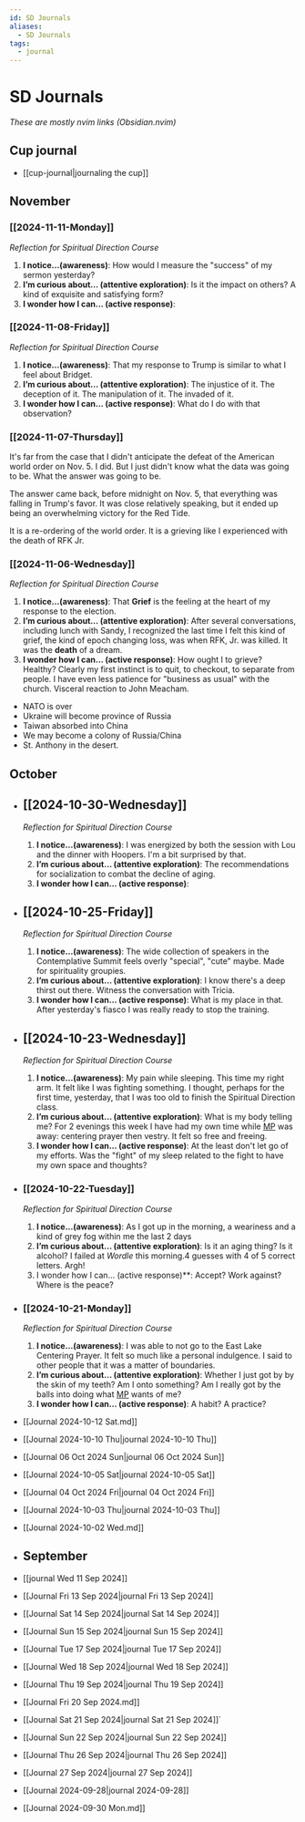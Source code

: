 ```yaml
---
id: SD Journals
aliases:
  - SD Journals
tags:
  - journal
---
```


# SD Journals

_These are mostly nvim links (Obsidian.nvim)_

## Cup journal

- [[cup-journal|journaling the cup]]

## November

### [[2024-11-11-Monday]]

_Reflection for Spiritual Direction Course_

1. **I notice…(awareness)**: How would I measure the "success" of my sermon yesterday?
2. **I’m curious about… (attentive exploration)**: Is it the impact on others? A kind of exquisite and satisfying form?
3. **I wonder how I can… (active response)**:

### [[2024-11-08-Friday]]

_Reflection for Spiritual Direction Course_

1. **I notice…(awareness)**: That my response to Trump is similar to what I feel about Bridget.
2. **I’m curious about… (attentive exploration)**: The injustice of it. The deception of it. The manipulation of it. The invaded of it.
3. **I wonder how I can… (active response)**: What do I do with that observation?

### [[2024-11-07-Thursday]]

It's far from the case that I didn't anticipate the defeat of the American world order on Nov. 5. I did. But I just didn't know what the data was going to be. What the answer was going to be.

The answer came back, before midnight on Nov. 5, that everything was falling in Trump's favor. It was close relatively speaking, but it ended up being an overwhelming victory for the Red Tide.

It is a re-ordering of the world order. It is a grieving like I experienced with the death of RFK Jr.

### [[2024-11-06-Wednesday]]

_Reflection for Spiritual Direction Course_

1. **I notice…(awareness)**: That **Grief** is the feeling at the heart of my response to the election.
2. **I’m curious about… (attentive exploration)**: After several conversations, including lunch with Sandy, I recognized the last time I felt this kind of grief, the kind of epoch changing loss, was when RFK, Jr. was killed. It was the **death** of a dream.
3. **I wonder how I can… (active response)**: How ought I to grieve? Healthy? Clearly my first instinct is to quit, to checkout, to separate from people. I have even less patience for "business as usual" with the church. Visceral reaction to John Meacham.

- NATO is over
- Ukraine will become province of Russia
- Taiwan absorbed into China
- We may become a colony of Russia/China
- St. Anthony in the desert.

## October

- ## [[2024-10-30-Wednesday]]

  _Reflection for Spiritual Direction Course_

  1. **I notice…(awareness)**: I was energized by both the session with Lou and the dinner with Hoopers. I'm a bit surprised by that.
  2. **I’m curious about… (attentive exploration)**: The recommendations for socialization to combat the decline of aging.
  3. **I wonder how I can… (active response)**:

- ## [[2024-10-25-Friday]]

  _Reflection for Spiritual Direction Course_

  1. **I notice…(awareness)**: The wide collection of speakers in the Contemplative Summit feels overly "special", "cute" maybe. Made for spirituality groupies.
  2. **I’m curious about… (attentive exploration)**: I know there's a deep thirst out there. Witness the conversation with Tricia.
  3. **I wonder how I can… (active response)**: What is my place in that. After yesterday's fiasco I was really ready to stop the training.

- ## [[2024-10-23-Wednesday]]

  _Reflection for Spiritual Direction Course_

  1. **I notice…(awareness)**: My pain while sleeping. This time my right arm. It felt like I was fighting something. I thought, perhaps for the first time, yesterday, that I was too old to finish the Spiritual Direction class.
  2. **I’m curious about… (attentive exploration)**: What is my body telling me? For 2 evenings this week I have had my own time while [MP](MP.md) was away: centering prayer then vestry. It felt so free and freeing.
  3. **I wonder how I can… (active response)**: At the least don't let go of my efforts. Was the "fight" of my sleep related to the fight to have my own space and thoughts?

- ### [[2024-10-22-Tuesday]]

  _Reflection for Spiritual Direction Course_

  1. **I notice…(awareness)**: As I got up in the morning, a weariness and a kind of grey fog within me the last 2 days
  2. **I’m curious about… (attentive exploration)**: Is it an aging thing? Is it alcohol? I failed at _Wordle_ this morning.4 guesses with 4 of 5 correct letters. Argh!
  3. I wonder how I can… (active response)\*\*: Accept? Work against? Where is the peace?

- ### [[2024-10-21-Monday]]

  _Reflection for Spiritual Direction Course_

  1. **I notice…(awareness)**: I was able to not go to the East Lake Centering Prayer. It felt so much like a personal indulgence. I said to other people that it was a matter of boundaries.
  2. **I’m curious about… (attentive exploration)**: Whether I just got by by the skin of my teeth? Am I onto something? Am I really got by the balls into doing what [MP](MP.md) wants of me?
  3. **I wonder how I can… (active response)**: A habit? A practice?

- [[Journal 2024-10-12 Sat.md]]
- [[Journal 2024-10-10 Thu|journal 2024-10-10 Thu]]
- [[Journal  06 Oct 2024 Sun|journal 06 Oct 2024 Sun]]
- [[Journal 2024-10-05 Sat|journal 2024-10-05 Sat]]
- [[Journal  04 Oct 2024 Fri|journal  04 Oct 2024 Fri]]
- [[Journal 2024-10-03 Thu|journal 2024-10-03 Thu]]
- [[Journal 2024-10-02 Wed.md]]

- ## September

- [[journal Wed 11 Sep 2024]]
- [[Journal Fri 13 Sep 2024|journal Fri 13 Sep 2024]]
- [[Journal Sat 14 Sep 2024|journal Sat 14 Sep 2024]]
- [[Journal Sun 15 Sep 2024|journal Sun 15 Sep 2024]]
- [[Journal Tue 17 Sep 2024|journal Tue 17 Sep 2024]]
- [[Journal Wed 18 Sep 2024|journal Wed 18 Sep 2024]]
- [[Journal Thu 19 Sep 2024|journal Thu 19 Sep 2024]]
- [[Journal Fri 20 Sep 2024.md]]
- [[Journal Sat 21 Sep 2024|journal Sat 21 Sep 2024]]`
- [[Journal Sun 22 Sep 2024|journal Sun 22 Sep 2024]]
- [[Journal Thu 26 Sep 2024|journal Thu 26 Sep 2024]]
- [[Journal 27 Sep 2024|journal 27 Sep 2024]]
- [[Journal 2024-09-28|journal 2024-09-28]]
- [[Journal 2024-09-30 Mon.md]]
